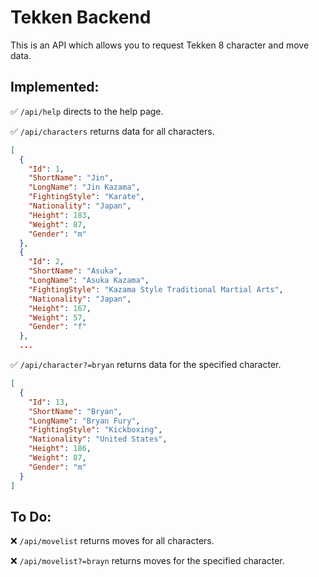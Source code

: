 # Tekken Backend
This is an API which allows you to request Tekken 8 character and move data.

## Implemented:

✅ `/api/help` directs to the help page.

✅ `/api/characters` returns data for all characters.
```json
[
  {
    "Id": 1,
    "ShortName": "Jin",
    "LongName": "Jin Kazama",
    "FightingStyle": "Karate",
    "Nationality": "Japan",
    "Height": 183,
    "Weight": 87,
    "Gender": "m"
  },
  {
    "Id": 2,
    "ShortName": "Asuka",
    "LongName": "Asuka Kazama",
    "FightingStyle": "Kazama Style Traditional Martial Arts",
    "Nationality": "Japan",
    "Height": 167,
    "Weight": 57,
    "Gender": "f"
  },
  ...
```

✅ `/api/character?=bryan` returns data for the specified character.
```json
[
  {
    "Id": 13,
    "ShortName": "Bryan",
    "LongName": "Bryan Fury",
    "FightingStyle": "Kickboxing",
    "Nationality": "United States",
    "Height": 186,
    "Weight": 87,
    "Gender": "m"
  }
]
```

## To Do:

❌ `/api/movelist` returns moves for all characters.

❌ `/api/movelist?=brayn` returns moves for the specified character.
